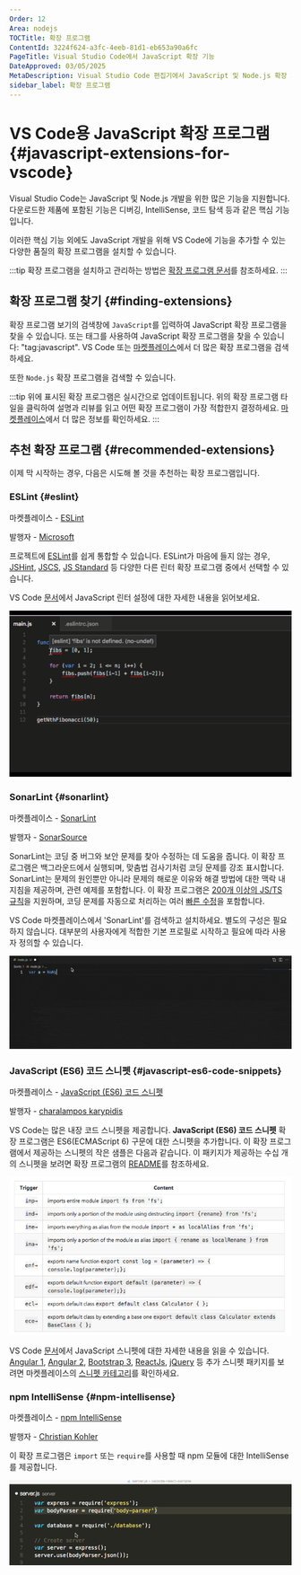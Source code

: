 ```yaml
---
Order: 12
Area: nodejs
TOCTitle: 확장 프로그램
ContentId: 3224f624-a3fc-4eeb-81d1-eb653a90a6fc
PageTitle: Visual Studio Code에서 JavaScript 확장 기능
DateApproved: 03/05/2025
MetaDescription: Visual Studio Code 편집기에서 JavaScript 및 Node.js 확장 기능을 설치하고 통합하는 방법에 대해 알아보세요.
sidebar_label: 확장 프로그램
---
```


# VS Code용 JavaScript 확장 프로그램 {#javascript-extensions-for-vscode}

Visual Studio Code는 JavaScript 및 Node.js 개발을 위한 많은 기능을 지원합니다. 다운로드한 제품에 포함된 기능은 디버깅, IntelliSense, 코드 탐색 등과 같은 핵심 기능입니다.

이러한 핵심 기능 외에도 JavaScript 개발을 위해 VS Code에 기능을 추가할 수 있는 다양한 품질의 확장 프로그램을 설치할 수 있습니다.

:::tip
확장 프로그램을 설치하고 관리하는 방법은 [확장 프로그램 문서](/docs/editor/extension-marketplace.md)를 참조하세요.
:::

## 확장 프로그램 찾기 {#finding-extensions}

확장 프로그램 보기의 검색창에 `JavaScript`를 입력하여 JavaScript 확장 프로그램을 찾을 수 있습니다. 또는 태그를 사용하여 JavaScript 확장 프로그램을 찾을 수 있습니다: "tag:javascript". VS Code 또는 [마켓플레이스](https://marketplace.visualstudio.com/vscode)에서 더 많은 확장 프로그램을 검색하세요.

<div class="marketplace-extensions-javascript-curated"></div>

또한 `Node.js` 확장 프로그램을 검색할 수 있습니다.

<div class="marketplace-extensions-node-curated"></div>

:::tip
위에 표시된 확장 프로그램은 실시간으로 업데이트됩니다. 위의 확장 프로그램 타일을 클릭하여 설명과 리뷰를 읽고 어떤 확장 프로그램이 가장 적합한지 결정하세요. [마켓플레이스](https://marketplace.visualstudio.com/vscode)에서 더 많은 정보를 확인하세요.
:::

## 추천 확장 프로그램 {#recommended-extensions}

이제 막 시작하는 경우, 다음은 시도해 볼 것을 추천하는 확장 프로그램입니다.

### ESLint {#eslint}

마켓플레이스 - [ESLint](https://marketplace.visualstudio.com/items?itemName=dbaeumer.vscode-eslint)

발행자 - [Microsoft](https://marketplace.visualstudio.com/publishers/Microsoft)

프로젝트에 [ESLint](https://eslint.org/)를 쉽게 통합할 수 있습니다. ESLint가 마음에 들지 않는 경우, [JSHint](https://marketplace.visualstudio.com/items?itemName=dbaeumer.jshint), [JSCS](https://marketplace.visualstudio.com/items?itemName=ms-vscode.jscs), [JS Standard](https://marketplace.visualstudio.com/items?itemName=chenxsan.vscode-standardjs) 등 다양한 다른 린터 확장 프로그램 중에서 선택할 수 있습니다.

VS Code [문서](/docs/languages/javascript.md#linters)에서 JavaScript 린터 설정에 대한 자세한 내용을 읽어보세요.

![ESLint 애니메이션](images/extensions/eslint.gif)

### SonarLint {#sonarlint}

마켓플레이스 - [SonarLint](https://marketplace.visualstudio.com/items?itemName=SonarSource.sonarlint-vscode)

발행자 - [SonarSource](https://marketplace.visualstudio.com/publishers/SonarSource)

SonarLint는 코딩 중 버그와 보안 문제를 찾아 수정하는 데 도움을 줍니다. 이 확장 프로그램은 백그라운드에서 실행되며, 맞춤법 검사기처럼 코딩 문제를 강조 표시합니다. SonarLint는 문제의 원인뿐만 아니라 문제의 해로운 이유와 해결 방법에 대한 맥락 내 지침을 제공하며, 관련 예제를 포함합니다. 이 확장 프로그램은 [200개 이상의 JS/TS 규칙](https://rules.sonarsource.com/javascript)을 지원하며, 코딩 문제를 자동으로 처리하는 여러 [빠른 수정](https://rules.sonarsource.com/javascript/quickfix)을 포함합니다.

VS Code 마켓플레이스에서 'SonarLint'를 검색하고 설치하세요. 별도의 구성은 필요하지 않습니다. 대부분의 사용자에게 적합한 기본 프로필로 시작하고 필요에 따라 사용자 정의할 수 있습니다.

![SonarLint 애니메이션](images/extensions/sonarlint.gif)

### JavaScript (ES6) 코드 스니펫 {#javascript-es6-code-snippets}

마켓플레이스 - [JavaScript (ES6) 코드 스니펫](https://marketplace.visualstudio.com/items?itemName=xabikos.JavaScriptSnippets)

발행자 - [charalampos karypidis](https://marketplace.visualstudio.com/search?term=publisher%3A%22charalampos%20karypidis%22&target=VSCode)

VS Code는 많은 내장 코드 스니펫을 제공합니다. **JavaScript (ES6) 코드 스니펫** 확장 프로그램은 ES6(ECMAScript 6) 구문에 대한 스니펫을 추가합니다. 이 확장 프로그램에서 제공하는 스니펫의 작은 샘플은 다음과 같습니다. 이 패키지가 제공하는 수십 개의 스니펫을 보려면 확장 프로그램의 [README](https://marketplace.visualstudio.com/items?itemName=xabikos.JavaScriptSnippets)를 참조하세요.

![javascript 스니펫](images/extensions/javascript_snippets.png)

VS Code [문서](/docs/languages/javascript.md#snippets)에서 JavaScript 스니펫에 대한 자세한 내용을 읽을 수 있습니다. [Angular 1](https://marketplace.visualstudio.com/items?itemName=johnpapa.Angular1), [Angular 2](https://marketplace.visualstudio.com/items?itemName=johnpapa.Angular2), [Bootstrap 3](https://marketplace.visualstudio.com/items?itemName=wcwhitehead.bootstrap-3-snippets), [ReactJs](https://marketplace.visualstudio.com/items?itemName=xabikos.ReactSnippets), [jQuery](https://marketplace.visualstudio.com/items?itemName=donjayamanne.jquerysnippets) 등 추가 스니펫 패키지를 보려면 마켓플레이스의 [스니펫 카테고리](https://marketplace.visualstudio.com/vscode/Snippets?sortBy=Installs)를 확인하세요.

### npm IntelliSense {#npm-intellisense}

마켓플레이스 - [npm IntelliSense](https://marketplace.visualstudio.com/items?itemName=christian-kohler.npm-intellisense)

발행자 - [Christian Kohler](https://marketplace.visualstudio.com/search?term=publisher%3A%22Christian%20Kohler%22&target=VSCode)

이 확장 프로그램은 `import` 또는 `require`를 사용할 때 npm 모듈에 대한 IntelliSense를 제공합니다.

![npm intellisense](images/extensions/npm_intellisense.gif)
